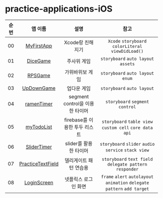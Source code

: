 # practice-applications-iOS

| 순번 |                       앱 이름                       |              설명               |                                  참고                                  |
| :--: | :-------------------------------------------------: | :-----------------------------: | :--------------------------------------------------------------------: |
|  00  |        <a href="./MyFirstApp">MyFirstApp</a>        |        Xcode랑 친해지기         |          `Xcode` `storyboard` `colorLiteral` `viewDidLoad()`           |
|  01  |          <a href="./DiceGame">DiceGame</a>          |           주사위 게임           |                  `storyboard` `auto layout` `assets`                   |
|  02  |           <a href="./RPSGame">RPSGame</a>           |         가위바위보 게임         |                   `storyboard` `auto layout` `enum`                    |
|  03  |        <a href="./UpDownGame">UpDownGame</a>        |           업다운 게임           |                       `storyboard` `auto layout`                       |
|  04  |       <a href="./ramenTimer/">ramenTimer</a>        | segment control을 이용한 타이머 |                     `storyboard` `segment control`                     |
|  05  |        <a href="./myTodoList">myTodoList</a>        |  firebase를 이용한 투두 리스트  |       `storyboard` `table view` `custom cell` `core data` `api`        |
|  06  |       <a href="./SliderTimer">SliderTimer</a>       |     slider를 활용한 타이머      |           `storyboard` `slider` `audio service` `stack view`           |
|  07  | <a href="./PracticeTextField">PracticeTextField</a> |     델리게이트 패턴 연습용      |        `storyboard` `text field` `delegate pattern` `responder`        |
|  08  |       <a href="./LoginScreen">LoginScreen</a>       |      넷플릭스 로그인 화면       | `frame` `alert` `autolayout animation` `delegate pattern` `add target` |
